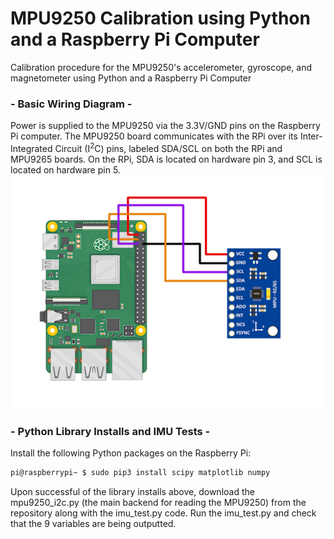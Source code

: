 # MPU9250 Calibration using Python and a Raspberry Pi Computer
Calibration procedure for the MPU9250's accelerometer, gyroscope, and magnetometer using Python and a Raspberry Pi Computer

### - Basic Wiring Diagram - 

Power is supplied to the MPU9250 via the 3.3V/GND pins on the Raspberry Pi computer. The MPU9250 board communicates with the RPi over its Inter-Integrated Circuit (I<sup>2</sup>C) pins, labeled SDA/SCL on both the RPi and MPU9265 boards. On the RPi, SDA is located on hardware pin 3, and SCL is located on hardware pin 5. 
![Wiring diagram of MPU9265 to RPI4](./images/mpu9250_raspberry_pi_4_wiring_diagram.png)

### - Python Library Installs and IMU Tests - 
Install the following Python packages on the Raspberry Pi:
```bash
pi@raspberrypi~ $ sudo pip3 install scipy matplotlib numpy
```
Upon successful of the library installs above, download the mpu9250_i2c.py (the main backend for reading the MPU9250) from the repository along with the imu_test.py code. Run the imu_test.py and check that the 9 variables are being outputted.
